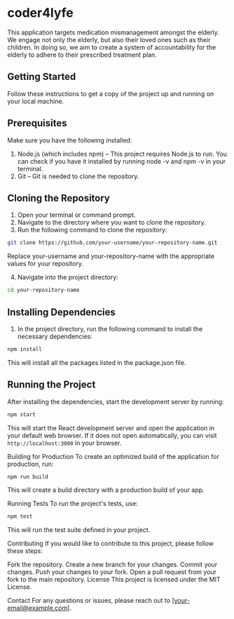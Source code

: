 # coder4lyfe

This application targets medication mismanagement amongst the elderly. We engage not only the elderly, but also their loved ones such as their children. In doing so, we aim to create a system of accountability for the elderly to adhere to their prescribed treatment plan.

## Getting Started
Follow these instructions to get a copy of the project up and running on your local machine.

## Prerequisites
Make sure you have the following installed:

1. Node.js (which includes npm) – This project requires Node.js to run. You can check if you have it installed by running node -v and npm -v in your terminal.
2. Git – Git is needed to clone the repository.
   
## Cloning the Repository
1. Open your terminal or command prompt.
2. Navigate to the directory where you want to clone the repository.
3. Run the following command to clone the repository:

```sh
git clone https://github.com/your-username/your-repository-name.git
```
Replace your-username and your-repository-name with the appropriate values for your repository.

4. Navigate into the project directory:

```sh
cd your-repository-name
```

## Installing Dependencies
1. In the project directory, run the following command to install the necessary dependencies:

```sh
npm install
```
This will install all the packages listed in the package.json file.

## Running the Project
After installing the dependencies, start the development server by running:

```sh
npm start
```

This will start the React development server and open the application in your default web browser. If it does not open automatically, you can visit `http://localhost:3000` in your browser.

Building for Production
To create an optimized build of the application for production, run:

```sh
npm run build
```

This will create a build directory with a production build of your app.

Running Tests
To run the project's tests, use:

```sh
npm test
```

This will run the test suite defined in your project.

Contributing
If you would like to contribute to this project, please follow these steps:

Fork the repository.
Create a new branch for your changes.
Commit your changes.
Push your changes to your fork.
Open a pull request from your fork to the main repository.
License
This project is licensed under the MIT License.

Contact
For any questions or issues, please reach out to [your-email@example.com].
